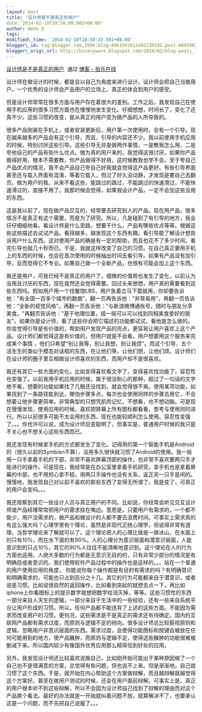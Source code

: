 ```yaml
--- 
layout: post 
title: "设计师是不是真正的用户" 
date:'2014-02-18T10:58:00.002+08:00' 
author: Wenh Q
tags:
modified\_time: '2014-02-18T10:58:23.501+08:00' 
blogger\_id: tag:blogger.com,1999:blog-4961947611491238191.post-8695983383131624847
blogger\_orig\_url: http://binaryware.blogspot.com/2014/02/blog-post\_18.html
---
```

[设计师是不是真正的用户](http://blog.jobbole.com/59653/)  通过 [博客 -
伯乐在线](http://blog.jobbole.com/)



设计师在做设计的时候，都是会以自己为角度来进行设计。设计师会把自己当做用户。一个优秀的设计师会产品用户的立场上，真正的体会到用户的感受。



但是设计师常常在很多方面与用户存在着很大的差别。工作之后，我发现自己在使用手机应用的很多习惯方面也在慢慢地发生变化。仔细想想，时间长了，变化了还真不少。这些习惯的改变，是从真正的用户变为做产品的人所导致的。



很多产品刚装在手机上，或者安装更新后，用户第一次使用时，会有一个引导。现在越来越多的产品会有这个引导，而且，引导的内容还不少。我以前使用手机应用的时候，特别讨厌这些引导。这些引导无非是做两作事情，一是教我怎么用，二是夸他自己的产品有些什么优点。做为真的用户来的，我觉得这很讨厌，如果你产品做得好用，根本不需要教，你产品做得不好用，这时候教我也学不会。至于夸自己产品优点的情况，我不会产品自己夸自己好我就会觉得这产品更好。有些引导界面甚至还与载入界面有混淆，等着它载入，但过了好久没动静，才发现是要自己去翻页。做为用户的我，从来不看这些，能跳过的跳过，不能跳过的快速滑过，不能快速滑过的，直接不用了。我那时候会觉得，如果我设计产品，一定不会加这些没用的东西。



这是我以前了，现在做产品交互的，经常要去研究别人的产品。现在用产品，很多情况不是真正有这个需要，而是为了研究。所以，凡是碰到了有引导的地方，我会仔仔细细地看。看设计师是什么思路，想要干什么，产品有哪些优点等等。根据这些这些描述去试试产品。看得越多，越发现这个东西有趣。看引导能了解设计想告诉用户什么东西。这对使用产品的确是有一定的帮助，而且也花不了多少时间，看完引导也就几十秒而已。于是，我就这样改变了自己的习惯。在自己真正要用手机上的东西的时候，也会在首次使用的时候抽出时间去看引导。如果有产品没有加引导，反而觉得它不专业。如果自己做一个全新产品，也很有可能会加上这个东西。



我还是用户，可我已经不是真正的用户了。细微的价值观也发生了变化，以前认为没用且讨厌的东西，现在竟然还会觉得需要。回过头来想想，用户真的需要看到这些东西吗。假如用户用一个找餐馆LBS，用户急着立马下载就用，你却要告诉他："有全国一百多个城市的数据"，翻一页再告诉他："非常易用"，再翻一页告诉他："全新的视觉风格"。再翻一页告诉他："与新浪微博通账号，随时与朋友分享美食。"再翻页告诉他："基于地理位置，摇一摇可以可以找到同相美食爱好的朋友"。如果你是设计师，看了这些你会把它描述的功能都试试，看他是怎么做的。你会觉得引导是有价值的，帮助用户发现产品的亮点，更容易让用户喜欢上这个产品。设计师们都觉得这是有价值的，但用户就是不会看。用户想要用这个服务来完成某个事情
，他们只希望"别让我等，别让我想，别让我烦"。而这个引导，五个活生生的类似于模态对话框的东西，在让他们等，让他们想，让他们烦。设计师们在设计师的圈子里互相做设计师喜欢的东西，而用户却不是很喜欢。



我还有其它一些方面的变化，比如变得喜欢看文字了，变得喜欢找功能了，容忍性也变强了。以前我用手机应用的时候，属于很没耐心的那种，超过了一句话的文字绝不看，想要的功能如果找了几眼还没找到，就会觉得很不爽。使用某项功能，如果找到了一条路径能到达，哪怕步骤多点，每次也会使用同样的步骤去用它，不会想着让他步骤更简单。非常典型的只想凭肌肉记忆，不想看，也不想动脑。可是现在慢慢发现，使用应用的时候，喜欢把屏幕上所有图标都看看，思考与使用同时进行。所以以前很多可能不太会用的东西，现在也能较顺利怎么使用。容忍性变强了。。。你也许可以说，成为设计师后变聪明了，但事实是，普通用户时候的我只是不关心也不想关心这些东西而已。



我还发现有时候拿手机的方式都发生了变化。记得用的第一个智能手机是Android的（很久以前的Symbian不算），没用多久很快就习惯了Android的使用。我一般用一只手拿着手机的下部，非常不喜欢屏幕顶部的操作，也非常不喜欢要两只手才能进行的操作。可是现在，我经常是在办公室里拿着手机研究，拿手机也是拿着屏幕的中部，也不用担心拿不稳。用两只手操作也没有关系，返正另一只手是闲的。慢慢地，我发现自己对以前不喜欢的那些东西了变得无所谓了。我是变了，可真正的用户会变吗。。。



我还观察到其它一些设计人员与真正用户的不同。比如说，你经常会听见交互设计师或产品经理常常把用户的需求挂在嘴边。意思是，只要用户有需求的，一个都不能少，用户没需求的，做产品和做设计的人都不要去浪费时间。可事实上需求真的有这么强大吗？心理学里有个理论，虽然是非现代正统心理学，但说得非常有道理，当哲学理论来了解就可以了。这个理论把人的心理比做是一做冰山，在水面上的只有10%，而在水下面的有90%。人的心理分为意识层面和潜意识层面，人能意识到的只占10%，其它的90%人往往不能清晰地意识到。这个理论在人的行为方面也适用。人绝大多数的行为都是无意识无目的的，只有非常少部分的情况是有明确目或者意识的。我们使用软件产品过程中的操作也是这样的。。。站在一个普通的用户使用应用的角度，
你能说你每个操作都是有目的有需求的吗？有明确意识和明确需求的，可能也只占到百分之十几。其它的行为可能都来自于潜意识，或者说是习惯。比如说很自然的返回操作，比如看到突起的就想去点一下，再比如iphone上你看图标上的提示数字就想把数字给消灭掉，等等。这些习惯性的东西一部分来自人天生的逻辑，一部分来自于生活中的一些经验，还有一些来自系统平台让用户形成的习惯。所以，任何产品都不能违背了上述的这些方面。不能因为需求而改变用户的习惯。更何况，这些需求是不是真正的需求还有待确定。国内的互联网产品都有需求过度，而原则与逻辑不足的倾向。很多设计师总比较藐视原则和逻辑，忽略用户非意识层面的东西。需求过度，会使得功能图标和按键会被放在任何可能用到的地方，使产品臃肿，而原则与逻辑不足，使得这些臃肿的功能很难被删减下来。所以国内较少有像国外优秀应用那么精简恰到好处的应用。



另外，我发现设计师还比较喜欢说服自己，比如刚开始可能出于某种原因做了一个自己也不是很满意的方案，总觉得有些问题，但也说不上来。但是渐渐地，自己就习惯了这个东西。于是，就开始在内心帮助这个方案做辩解，而且越辩解就越觉得这个方案好。甚至在做用户测试的时候，还会在用户面前辩解。可事实上是，真正的用户根本听不到这些辩解，所以不会因为设计师自己找到了辩解的理由而对这个产品换个看法。最好的办法就是一开始就纠着问题不放，就算解决不了，也要承认这是一个问题，而不先把自己说服了。。。
